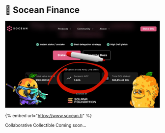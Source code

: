 # 🌊 Socean Finance

![](<../../.gitbook/assets/image (4) (1).png>)

{% embed url="https://www.socean.fi" %}

Collaborative Collectible Coming soon...
